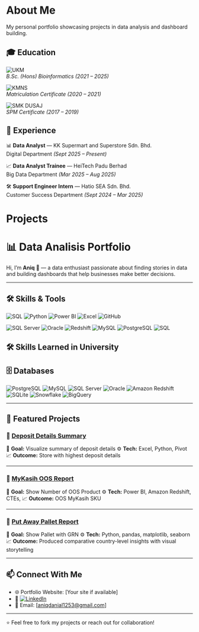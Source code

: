 # About Me
My personal portfolio showcasing projects in data analysis and dashboard building.

## 🎓 Education

![UKM](https://img.shields.io/badge/Universiti%20Kebangsaan%20Malaysia-Bioinformatics-yellow)  
*B.Sc. (Hons) Bioinformatics (2021 – 2025)*  

![KMNS](https://img.shields.io/badge/Kolej%20Matrikulasi%20Negeri%20Sembilan-Foundation%20in%20Computer%20Science-blue)  
*Matriculation Certificate (2020 – 2021)*  

![SMK DUSAJ](https://img.shields.io/badge/SMK%20Dato'%20Undang%20Syed%20Ali%20Al%20Jufri-Class%20Of%20Pure%20Science-red)  
*SPM Certificate (2017 – 2019)*  


## 💼 Experience

📊 **Data Analyst** — KK Supermart and Superstore Sdn. Bhd.    
Digital Department *(Sept 2025 – Present)*  

📈 **Data Analyst Trainee** — HeiTech Padu Berhad    
Big Data Department *(Mar 2025 – Aug 2025)*  

🛠️ **Support Engineer Intern** — Hatio SEA Sdn. Bhd.    
Customer Success Department *(Sept 2024 – Mar 2025)*  



# Projects

# 📊 Data Analisis Portfolio

Hi, I’m **Aniq** 👋 — a data enthusiast passionate about finding stories in data and building dashboards that help businesses make better decisions.

---

## 🛠️ Skills & Tools

![SQL](https://img.shields.io/badge/SQL-PostgreSQL-blue)
![Python](https://img.shields.io/badge/Python-Data%20Analysis-yellow)
![Power BI](https://img.shields.io/badge/Power%20BI-DAX-green)
![Excel](https://img.shields.io/badge/Excel-Advanced-brightgreen)
![GitHub](https://img.shields.io/badge/Git-GitHub-lightgrey)

![SQL Server](https://img.shields.io/badge/Database-SQLServer-blue)
![Oracle](https://img.shields.io/badge/Database-Oracle-red)
![Redshift](https://img.shields.io/badge/Database-Redshift-orange)
![MySQL](https://img.shields.io/badge/Database-MySQL-lightblue)
![PostgreSQL](https://img.shields.io/badge/Database-PostgreSQL-green)
![SQL](https://img.shields.io/badge/SQL-PostgreSQL|MySQL|Redshift|Oracle|SQLServer-blue)

## 🛠 Skills Learned in University

## 🗄️ Databases

![PostgreSQL](https://img.shields.io/badge/PostgreSQL-316192?logo=postgresql&logoColor=white)
![MySQL](https://img.shields.io/badge/MySQL-4479A1?logo=mysql&logoColor=white)
![SQL Server](https://img.shields.io/badge/SQL%20Server-CC2927?logo=microsoft-sql-server&logoColor=white)
![Oracle](https://img.shields.io/badge/Oracle-F80000?logo=oracle&logoColor=white)
![Amazon Redshift](https://img.shields.io/badge/Amazon%20Redshift-8C4FFF?logo=amazon-redshift&logoColor=white)
![SQLite](https://img.shields.io/badge/SQLite-003B57?logo=sqlite&logoColor=white)
![Snowflake](https://img.shields.io/badge/Snowflake-29B5E8?logo=snowflake&logoColor=white)
![BigQuery](https://img.shields.io/badge/BigQuery-4285F4?logo=google-bigquery&logoColor=white)


---

## 📂 Featured Projects

### 🔹 [Deposit Details Summary](https://github.com/aniq-khairani/deposit-details-summary-report)

📌 **Goal:** Visualize summary of deposit details 
⚙️ **Tech:** Excel, Python, Pivot
📈 **Outcome:** Store with highest deposit details

---

### 🔹 [MyKasih OOS Report](https://github.com/aniq-khairani/myKasih-OOS-report)

📌 **Goal:** Show Number of OOS Product
⚙️ **Tech:** Power BI, Amazon Redshift, CTEs, 
📈 **Outcome:** OOS MyKasih SKU

---

### 🔹 [Put Away Pallet Report](link-to-project)

📌 **Goal:** Show Pallet with GRN
⚙️ **Tech:** Python, pandas, matplotlib, seaborn
📈 **Outcome:** Produced comparative country-level insights with visual storytelling

---

## 📫 Connect With Me

* 🌐 Portfolio Website: \[Your site if available]
* 💼 [![LinkedIn](https://img.shields.io/badge/LinkedIn-Connect-blue)](Your_LinkedIn_URL)
* 📧 Email: \[aniqdanial1253@gmail.com]

---

⭐ Feel free to fork my projects or reach out for collaboration!

